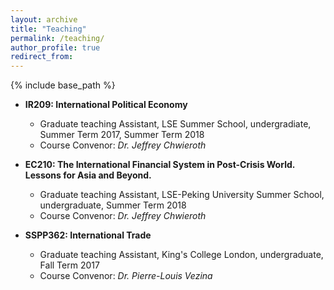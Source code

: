 ```yaml
---
layout: archive
title: "Teaching"
permalink: /teaching/
author_profile: true
redirect_from:
---
```


{% include base_path %}

* **IR209: International Political Economy**
  * Graduate teaching Assistant, LSE Summer School, undergradiate, Summer Term 2017, Summer Term 2018
  * Course Convenor: _Dr. Jeffrey Chwieroth_

* **EC210: The International Financial System in Post-Crisis World. Lessons for Asia and Beyond.**
  * Graduate teaching Assistant, LSE-Peking University Summer School, undergraduate, Summer Term 2018
  * Course Convenor: _Dr. Jeffrey Chwieroth_
 
* **SSPP362: International Trade**
  * Graduate teaching Assistant, King's College London, undergraduate, Fall Term 2017
  * Course Convenor: _Dr. Pierre-Louis Vezina_
